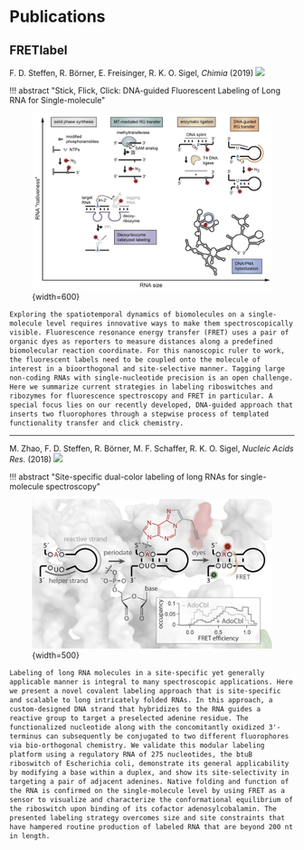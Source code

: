 # Publications

## FRETlabel
F. D. Steffen, R. Börner, E. Freisinger, R. K. O. Sigel, *Chimia* (2019) [![](https://img.shields.io/badge/DOI-10.2533/chimia.2019.257-blue.svg?&style=flat-square)](https://doi.org/10.2533/chimia.2019.257)

!!! abstract "Stick, Flick, Click: DNA-guided Fluorescent Labeling of Long RNA for Single-molecule"
    <figure markdown>
        ![](../images/graphical_abstracts/Steffen_Chimia_2019.jpg){width=600}
    </figure>

    Exploring the spatiotemporal dynamics of biomolecules on a single-molecule level requires innovative ways to make them spectroscopically visible. Fluorescence resonance energy transfer (FRET) uses a pair of organic dyes as reporters to measure distances along a predefined biomolecular reaction coordinate. For this nanoscopic ruler to work, the fluorescent labels need to be coupled onto the molecule of interest in a bioorthogonal and site-selective manner. Tagging large non-coding RNAs with single-nucleotide precision is an open challenge. Here we summarize current strategies in labeling riboswitches and ribozymes for fluorescence spectroscopy and FRET in particular. A special focus lies on our recently developed, DNA-guided approach that inserts two fluorophores through a stepwise process of templated functionality transfer and click chemistry. 

---

M. Zhao, F. D. Steffen, R. Börner, M. F. Schaffer, R. K. O. Sigel, *Nucleic Acids Res.* (2018) [![](https://img.shields.io/badge/DOI-10.1093/nar/gkx1100-blue.svg?&style=flat-square)](https://doi.org/10.1093/nar/gkx1100)

!!! abstract "Site-specific dual-color labeling of long RNAs for single-molecule spectroscopy"
    <figure markdown>
        ![](../images/graphical_abstracts/Zhao_NAR_2018.jpg){width=500}
    </figure>
    
    Labeling of long RNA molecules in a site-specific yet generally applicable manner is integral to many spectroscopic applications. Here we present a novel covalent labeling approach that is site-specific and scalable to long intricately folded RNAs. In this approach, a custom-designed DNA strand that hybridizes to the RNA guides a reactive group to target a preselected adenine residue. The functionalized nucleotide along with the concomitantly oxidized 3'-terminus can subsequently be conjugated to two different fluorophores via bio-orthogonal chemistry. We validate this modular labeling platform using a regulatory RNA of 275 nucleotides, the btuB riboswitch of Escherichia coli, demonstrate its general applicability by modifying a base within a duplex, and show its site-selectivity in targeting a pair of adjacent adenines. Native folding and function of the RNA is confirmed on the single-molecule level by using FRET as a sensor to visualize and characterize the conformational equilibrium of the riboswitch upon binding of its cofactor adenosylcobalamin. The presented labeling strategy overcomes size and site constraints that have hampered routine production of labeled RNA that are beyond 200 nt in length. 